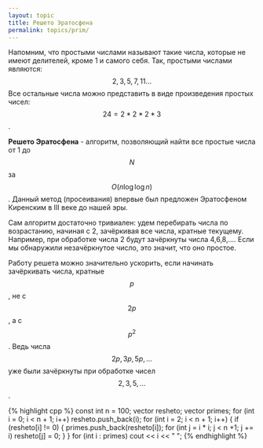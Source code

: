 ```yaml
---
layout: topic
title: Решето Эратосфена
permalink: topics/prim/
---
```

Напомним, что простыми числами называют такие числа, которые не имеют делителей, кроме 1 и самого себя. Так, простыми числами являются:
$$ 2,3,5,7,11... $$
Все остальные числа можно представить в виде произведения простых чисел: $$ 24 = 2 * 2 * 2  * 3 $$.

**Решето Эратосфена** - алгоритм, позволяющий найти все простые числа от 1 до $$N$$ за $$O(n \log \log n)$$. Данный метод (просеивания) впервые был предложен Эратосфеном Киренским в III веке до нашей эры.

Сам алгоритм достаточно тривиален: удем перебирать числа по возрастанию, начиная с 2, зачёркивая все числа, кратные текущему. Например, при обработке числа 2 будут зачёркнуты числа 4,6,8,…. Если мы обнаружили незачёркнутое число, это значит, что оно простое.

Работу решета можно значительно ускорить, если начинать зачёркивать числа, кратные $$p$$, не с $$2p$$, а с $$p^2$$. Ведь числа $$2p,3p,5p,…$$ уже были зачёркнуты при обработке чисел $$2,3,5,…$$.

{% highlight cpp %}
const int n = 100;
vector <int> resheto;
vector <int> primes;
for (int i = 0; i < n + 1; i++)
	resheto.push_back(i);
for (int i = 2; i < n + 1; i++)
{
	if (resheto[i] != 0)
	{
		primes.push_back(resheto[i]);
		for (int j = i * i; j < n +1; j += i)
			resheto[j] = 0;
	}
}
for (int i : primes)
	cout << i << " ";
{% endhighlight %}

